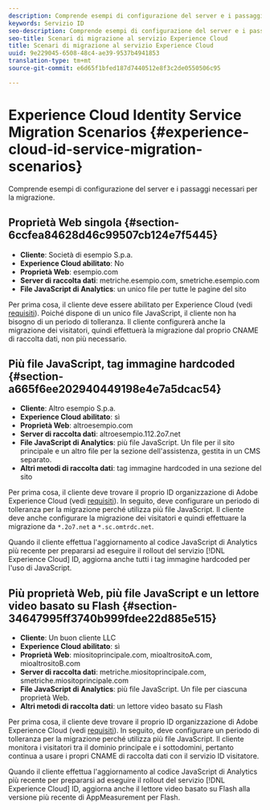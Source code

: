 ```yaml
---
description: Comprende esempi di configurazione del server e i passaggi necessari per la migrazione.
keywords: Servizio ID
seo-description: Comprende esempi di configurazione del server e i passaggi necessari per la migrazione.
seo-title: Scenari di migrazione al servizio Experience Cloud
title: Scenari di migrazione al servizio Experience Cloud
uuid: 9e229045-6508-48c4-ae39-9537b4941853
translation-type: tm+mt
source-git-commit: e6d65f1bfed187d7440512e8f3c2de0550506c95

---
```



# Experience Cloud Identity Service Migration Scenarios {#experience-cloud-id-service-migration-scenarios}

Comprende esempi di configurazione del server e i passaggi necessari per la migrazione.

## Proprietà Web singola {#section-6ccfea84628d46c99507cb124e7f5445}

* **Cliente**: Società di esempio S.p.a.
* **Experience Cloud abilitato**: No
* **Proprietà Web**: esempio.com
* **Server di raccolta dati**: metriche.esempio.com, smetriche.esempio.com
* **File JavaScript di Analytics**: un unico file per tutte le pagine del sito

Per prima cosa, il cliente deve essere abilitato per Experience Cloud (vedi [requisiti](../../reference/requirements.md)). Poiché dispone di un unico file JavaScript, il cliente non ha bisogno di un periodo di tolleranza. Il cliente configurerà anche la migrazione dei visitatori, quindi effettuerà la migrazione dal proprio CNAME di raccolta dati, non più necessario.

## Più file JavaScript, tag immagine hardcoded {#section-a665f6ee202940449198e4e7a5dcac54}

* **Cliente**: Altro esempio S.p.a.
* **Experience Cloud abilitato**: sì
* **Proprietà Web**: altroesempio.com
* **Server di raccolta dati**: altroesempio.112.2o7.net
* **File JavaScript di Analytics**: più file JavaScript. Un file per il sito principale e un altro file per la sezione dell'assistenza, gestita in un CMS separato.
* **Altri metodi di raccolta dati**: tag immagine hardcoded in una sezione del sito

Per prima cosa, il cliente deve trovare il proprio ID organizzazione di Adobe Experience Cloud (vedi [requisiti](../../reference/requirements.md)). In seguito, deve configurare un periodo di tolleranza per la migrazione perché utilizza più file JavaScript. Il cliente deve anche configurare la migrazione dei visitatori e quindi effettuare la migrazione da `*.2o7.net` a `*.sc.omtrdc.net`.

Quando il cliente effettua l'aggiornamento al codice JavaScript di Analytics più recente per prepararsi ad eseguire il rollout del servizio [!DNL Experience Cloud] ID, aggiorna anche tutti i tag immagine hardcoded per l'uso di JavaScript.

## Più proprietà Web, più file JavaScript e un lettore video basato su Flash {#section-34647995ff3740b999fdee22d885e515}

* **Cliente**: Un buon cliente LLC
* **Experience Cloud abilitato**: sì
* **Proprietà Web**: miositoprincipale.com, mioaltrositoA.com, mioaltrositoB.com
* **Server di raccolta dati**: metriche.miositoprincipale.com, smetriche.miositoprincipale.com
* **File JavaScript di Analytics**: più file JavaScript. Un file per ciascuna proprietà Web.
* **Altri metodi di raccolta dati**: un lettore video basato su Flash

Per prima cosa, il cliente deve trovare il proprio ID organizzazione di Adobe Experience Cloud (vedi [requisiti](../../reference/requirements.md)). In seguito, deve configurare un periodo di tolleranza per la migrazione perché utilizza più file JavaScript. Il cliente monitora i visitatori tra il dominio principale e i sottodomini, pertanto continua a usare i propri CNAME di raccolta dati con il servizio ID visitatore.

Quando il cliente effettua l'aggiornamento al codice JavaScript di Analytics più recente per prepararsi ad eseguire il rollout del servizio [!DNL Experience Cloud] ID, aggiorna anche il lettore video basato su Flash alla versione più recente di AppMeasurement per Flash.
